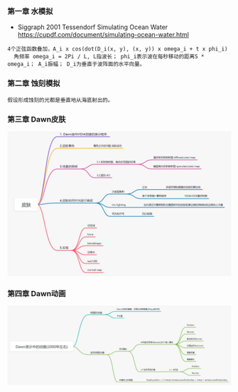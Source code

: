 ### 第一章 水模拟
- Siggraph 2001 Tessendorf Simulating Ocean Water https://cupdf.com/document/simulating-ocean-water.html
```
4个正弦函数叠加，A_i x cos(dot(D_i(x, y), (x, y)) x omega_i + t x phi_i)
  角频率 omega_i = 2Pi / L, L指波长； phi_i表示波在每秒移动的距离S * omega_i； A_i振幅； D_i为垂直于波阵面的水平向量。
```

### 第二章 蚀刻模拟
```
假设形成蚀刻的光都是垂直地从海底射出的。
```

### 第三章 Dawn皮肤
![皮肤](https://github.com/liangjin2007/data_liangjin/blob/master/Dawn1.jpg?raw=true)

### 第四章 Dawn动画
![动画](https://github.com/liangjin2007/data_liangjin/blob/master/%E5%8A%A8%E7%94%BB.jpg?raw=true)
